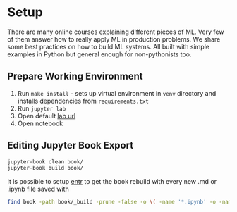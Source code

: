 # Setup

There are many online courses explaining different pieces of ML. Very few of them answer how to really apply ML in production problems. We share some best practices on how to build ML systems. All built with simple examples in Python but general enough for non-pythonists too.

## Prepare Working Environment

1. Run `make install` - sets up virtual environment in `venv` directory and installs dependencies from `requirements.txt`
2. Run `jupyter lab`
3. Open default [lab url](http://localhost:8888/lab)
4. Open notebook

## Editing Jupyter Book Export

```bash
jupyter-book clean book/
jupyter-book build book/
```

It is possible to setup [entr](http://eradman.com/entrproject/) to get the book rebuild with every new .md or .ipynb file saved with

```bash
find book -path book/_build -prune -false -o \( -name '*.ipynb' -o -name '*.md' \) | entr jupyter-book build book
```
